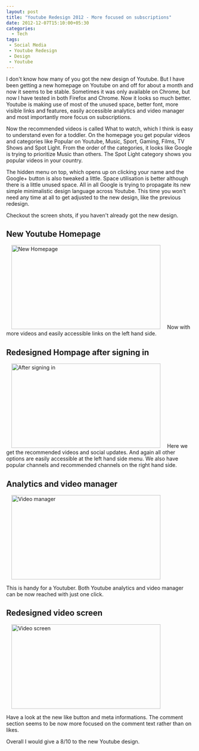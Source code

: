 ```yaml
---
layout: post
title: "Youtube Redesign 2012 - More focused on subscriptions"
date: 2012-12-07T15:10:00+05:30
categories:
  - Tech
tags:
 - Social Media
 - Youtube Redesign
 - Design
 - Youtube
---
```


I don't know how many of you got the new design of Youtube. But I have been getting a new homepage on Youtube on and off for about a month and now it seems to be stable. Sometimes it was only available on Chrome, but now I have tested in both Firefox and Chrome.
Now it looks so much better. Youtube is making use of most of the unused space, better font, more visible links and features, easily accessible analytics and video manager and most importantly more focus on subscriptions.

Now the recommended videos is called What to watch, which I think is easy to understand even for a toddler. On the homepage you get popular videos and categories like Popular on Youtube, Music, Sport, Gaming, Films, TV Shows and Spot Light. From the order of the categories, it looks like Google is trying to prioritize Music than others. The Spot Light category shows you popular videos in your country.

The hidden menu on top, which opens up on clicking your name and the Google+ button is also tweaked a little. Space utilisation is better although there is a little unused space.
All in all Google is trying to propagate its new simple minimalistic design language across Youtube. This time you won't need any time at all to get adjusted to the new design, like the previous redesign.

Checkout the screen shots, if you haven't already got the new design.

## New Youtube Homepage
<a
href="https://1.bp.blogspot.com/-XcprTyROFQI/UMGxX4IKc7I/AAAAAAAAD0M/6nXj7FwUe2A/s1600/youtube4.png"
imageanchor="1" style="margin-left:1em; margin-right:1em"><img border="0"
height="225" width="400"
src="https://1.bp.blogspot.com/-XcprTyROFQI/UMGxX4IKc7I/AAAAAAAAD0M/6nXj7FwUe2A/s400/youtube4.png"
alt="New Homepage"/></a>
Now with more videos and easily accessible links on the left hand side.

## Redesigned Hompage after signing in
<a
href="https://3.bp.blogspot.com/-ZmSNYfScwgk/UMGwKHSP8wI/AAAAAAAADzo/b-jOeea183U/s1600/Youtube1.png"
imageanchor="1" style="margin-left:1em; margin-right:1em"><img border="0"
height="226" width="400"
src="https://3.bp.blogspot.com/-ZmSNYfScwgk/UMGwKHSP8wI/AAAAAAAADzo/b-jOeea183U/s400/Youtube1.png"
alt="After signing in"/></a>
Here we get the recommended videos and social updates. And again all other options are easily accessible at the left hand side menu. We also have popular channels and recommended channels on the right hand side.

## Analytics and video manager
<a
href="https://1.bp.blogspot.com/-LfXUcLqhJiA/UMGwObg4RLI/AAAAAAAADz0/BZEiVYSqr10/s1600/Youtube2.png"
imageanchor="1" style="margin-left:1em; margin-right:1em"><img border="0"
height="226" width="400"
src="https://1.bp.blogspot.com/-LfXUcLqhJiA/UMGwObg4RLI/AAAAAAAADz0/BZEiVYSqr10/s400/Youtube2.png"
alt="Video manager"/></a>

This is handy for a Youtuber. Both Youtube analytics and video manager can be now reached with just one click.

## Redesigned video screen
<a
href="https://2.bp.blogspot.com/-UcuPt_5IxEk/UMGwTZshJ8I/AAAAAAAAD0A/n3uNUZYSLmg/s1600/Youtube3.png"
imageanchor="1" style="margin-left:1em; margin-right:1em"><img border="0"
height="226" width="400"
src="https://2.bp.blogspot.com/-UcuPt_5IxEk/UMGwTZshJ8I/AAAAAAAAD0A/n3uNUZYSLmg/s400/Youtube3.png"
alt="Video screen"/></a>

Have a look at the new like button and meta informations. The comment section seems to be now more focused on the comment text rather than on likes.

Overall I would give a 8/10 to the new Youtube design.
